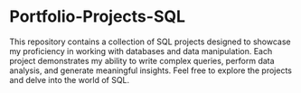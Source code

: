 # Portfolio-Projects-SQL
This repository contains a collection of SQL projects designed to showcase my proficiency in working with databases and data manipulation. Each project demonstrates my ability to write complex queries, perform data analysis, and generate meaningful insights. Feel free to explore the projects and delve into the world of SQL.
